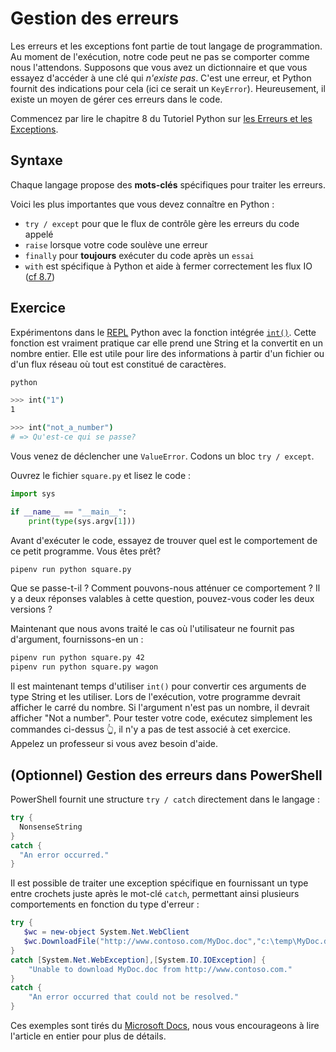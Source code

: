 # Gestion des erreurs

Les erreurs et les exceptions font partie de tout langage de programmation. Au moment de l'exécution, notre code peut ne pas se comporter comme nous l'attendons. Supposons que vous avez un dictionnaire et que vous essayez d'accéder à une clé qui _n'existe pas_. C'est une erreur, et Python fournit des indications pour cela (ici ce serait un `KeyError`). Heureusement, il existe un moyen de gérer ces erreurs dans le code.


Commencez par lire le chapitre 8 du Tutoriel Python sur [les Erreurs et les Exceptions](https://docs.python.org/3.8/tutorial/errors.html).

## Syntaxe

Chaque langage propose des **mots-clés** spécifiques pour traiter les erreurs.

Voici les plus importantes que vous devez connaître en Python :

- `try / except` pour que le flux de contrôle gère les erreurs du code appelé
- `raise` lorsque votre code soulève une erreur
- `finally` pour **toujours** exécuter du code après un `essai`
- `with` est spécifique à Python et aide à fermer correctement les flux IO ([cf 8.7](https://docs.python.org/3.8/tutorial/errors.html#predefined-clean-up-actions))

## Exercice

Expérimentons dans le [REPL](https://en.wikipedia.org/wiki/Read%E2%80%93eval%E2%80%93print_loop) Python avec la fonction intégrée [`int()`](https://docs.python.org/3/library/functions.html#int). Cette fonction est vraiment pratique car elle prend une String et la convertit en un nombre entier. Elle est utile pour lire des informations à partir d'un fichier ou d'un flux réseau où tout est constitué de caractères.


```bash
python

>>> int("1")
1

>>> int("not_a_number")
# => Qu'est-ce qui se passe?
```

Vous venez de déclencher une `ValueError`. Codons un bloc `try / except`.

Ouvrez le fichier `square.py` et lisez le code :

```python
import sys

if __name__ == "__main__":
    print(type(sys.argv[1]))
```

Avant d'exécuter le code, essayez de trouver quel est le comportement de ce petit programme. Vous êtes prêt?

```bash
pipenv run python square.py
```

Que se passe-t-il ? Comment pouvons-nous atténuer ce comportement ? Il y a deux réponses valables à cette question, pouvez-vous coder les deux versions ?

Maintenant que nous avons traité le cas où l'utilisateur ne fournit pas d'argument, fournissons-en un :

```bash
pipenv run python square.py 42
pipenv run python square.py wagon
```

Il est maintenant temps d'utiliser `int()` pour convertir ces arguments de type String et les utiliser. Lors de l'exécution, votre programme devrait afficher le carré du nombre. Si l'argument n'est pas un nombre, il devrait afficher "Not a number". Pour tester votre code, exécutez simplement les commandes ci-dessus 👆, il n'y a pas de test associé à cet exercice. Appelez un professeur si vous avez besoin d'aide.

## (Optionnel) Gestion des erreurs dans PowerShell

PowerShell fournit une structure `try / catch` directement dans le langage :

```powershell
try {
  NonsenseString
}
catch {
  "An error occurred."
}
```

Il est possible de traiter une exception spécifique en fournissant un type entre crochets juste après le mot-clé `catch`, permettant ainsi plusieurs comportements en fonction du type d'erreur :

```powershell
try {
   $wc = new-object System.Net.WebClient
   $wc.DownloadFile("http://www.contoso.com/MyDoc.doc","c:\temp\MyDoc.doc")
}
catch [System.Net.WebException],[System.IO.IOException] {
    "Unable to download MyDoc.doc from http://www.contoso.com."
}
catch {
    "An error occurred that could not be resolved."
}
```

Ces exemples sont tirés du [Microsoft Docs](https://docs.microsoft.com/powershell/module/microsoft.powershell.core/about/about_try_catch_finally), nous vous encourageons à lire l'article en entier pour plus de détails.